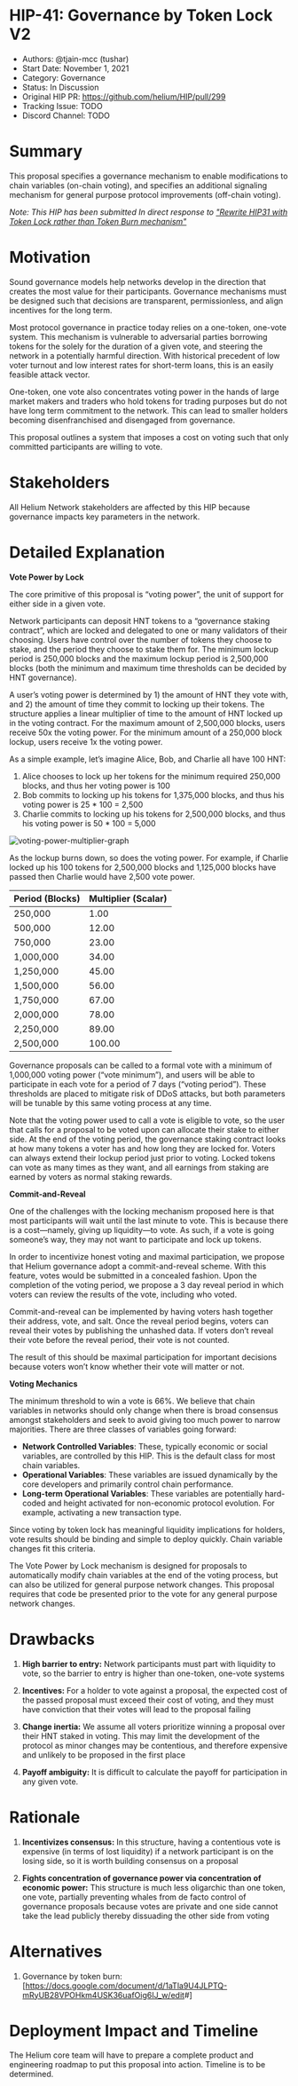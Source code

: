 # HIP-41: Governance by Token Lock V2

- Authors: @tjain-mcc (tushar)
- Start Date: November 1, 2021
- Category: Governance
- Status: In Discussion
- Original HIP PR: <https://github.com/helium/HIP/pull/299>
- Tracking Issue: TODO
- Discord Channel: TODO

# Summary

This proposal specifies a governance mechanism to enable modifications to chain variables (on-chain
voting), and specifies an additional signaling mechanism for general purpose protocol improvements
(off-chain voting).

_Note: This HIP has been submitted In direct response to
["Rewrite HIP31 with Token Lock rather than Token Burn mechanism"](https://github.com/helium/HIP/pull/252)_

# Motivation

Sound governance models help networks develop in the direction that creates the most value for their
participants. Governance mechanisms must be designed such that decisions are transparent,
permissionless, and align incentives for the long term.

Most protocol governance in practice today relies on a one-token, one-vote system. This mechanism is
vulnerable to adversarial parties borrowing tokens for the solely for the duration of a given vote,
and steering the network in a potentially harmful direction. With historical precedent of low voter
turnout and low interest rates for short-term loans, this is an easily feasible attack vector.

One-token, one vote also concentrates voting power in the hands of large market makers and traders
who hold tokens for trading purposes but do not have long term commitment to the network. This can
lead to smaller holders becoming disenfranchised and disengaged from governance.

This proposal outlines a system that imposes a cost on voting such that only committed participants
are willing to vote.

# Stakeholders

All Helium Network stakeholders are affected by this HIP because governance impacts key parameters
in the network.

# Detailed Explanation

**Vote Power by Lock**

The core primitive of this proposal is “voting power”, the unit of support for either side in a
given vote.

Network participants can deposit HNT tokens to a “governance staking contract”, which are locked and
delegated to one or many validators of their choosing. Users have control over the number of tokens
they choose to stake, and the period they choose to stake them for. The minimum lockup period is
250,000 blocks and the maximum lockup period is 2,500,000 blocks (both the minimum and maximum time
thresholds can be decided by HNT governance).

A user’s voting power is determined by 1) the amount of HNT they vote with, and 2) the amount of
time they commit to locking up their tokens. The structure applies a linear multiplier of time to
the amount of HNT locked up in the voting contract. For the maximum amount of 2,500,000 blocks,
users receive 50x the voting power. For the minimum amount of a 250,000 block lockup, users receive
1x the voting power.

As a simple example, let’s imagine Alice, Bob, and Charlie all have 100 HNT:

1. Alice chooses to lock up her tokens for the minimum required 250,000 blocks, and thus her voting
   power is 100
2. Bob commits to locking up his tokens for 1,375,000 blocks, and thus his voting power is 25 \* 100
   = 2,500
3. Charlie commits to locking up his tokens for 2,500,000 blocks, and thus his voting power is 50 \*
   100 = 5,000

![voting-power-multiplier-graph](0041-governance-by-token-lock-v2/voting-power-multiplier.png)

As the lockup burns down, so does the voting power. For example, if Charlie locked up his 100 tokens
for 2,500,000 blocks and 1,125,000 blocks have passed then Charlie would have 2,500 vote power.

| Period (Blocks) | Multiplier (Scalar) |
| --------------- | ------------------- |
| 250,000         | 1.00                |
| 500,000         | 12.00               |
| 750,000         | 23.00               |
| 1,000,000       | 34.00               |
| 1,250,000       | 45.00               |
| 1,500,000       | 56.00               |
| 1,750,000       | 67.00               |
| 2,000,000       | 78.00               |
| 2,250,000       | 89.00               |
| 2,500,000       | 100.00              |

Governance proposals can be called to a formal vote with a minimum of 1,000,000 voting power (“vote
minimum”), and users will be able to participate in each vote for a period of 7 days (“voting
period”). These thresholds are placed to mitigate risk of DDoS attacks, but both parameters will be
tunable by this same voting process at any time.

Note that the voting power used to call a vote is eligible to vote, so the user that calls for a
proposal to be voted upon can allocate their stake to either side. At the end of the voting period,
the governance staking contract looks at how many tokens a voter has and how long they are locked
for. Voters can always extend their lockup period just prior to voting. Locked tokens can vote as
many times as they want, and all earnings from staking are earned by voters as normal staking
rewards.

**Commit-and-Reveal**

One of the challenges with the locking mechanism proposed here is that most participants will wait
until the last minute to vote. This is because there is a cost—namely, giving up liquidity—to vote.
As such, if a vote is going someone’s way, they may not want to participate and lock up tokens.

In order to incentivize honest voting and maximal participation, we propose that Helium governance
adopt a commit-and-reveal scheme. With this feature, votes would be submitted in a concealed
fashion. Upon the completion of the voting period, we propose a 3 day reveal period in which voters
can review the results of the vote, including who voted.

Commit-and-reveal can be implemented by having voters hash together their address, vote, and salt.
Once the reveal period begins, voters can reveal their votes by publishing the unhashed data. If
voters don’t reveal their vote before the reveal period, their vote is not counted.

The result of this should be maximal participation for important decisions because voters won’t know
whether their vote will matter or not.

**Voting Mechanics**

The minimum threshold to win a vote is 66%. We believe that chain variables in networks should only
change when there is broad consensus amongst stakeholders and seek to avoid giving too much power to
narrow majorities. There are three classes of variables going forward:

- **Network Controlled Variables**: These, typically economic or social variables, are controlled by
  this HIP. This is the default class for most chain variables.
- **Operational Variables**: These variables are issued dynamically by the core developers and
  primarily control chain performance.
- **Long-term Operational Variables**: These variables are potentially hard-coded and height
  activated for non-economic protocol evolution. For example, activating a new transaction type.

Since voting by token lock has meaningful liquidity implications for holders, vote results should be
binding and simple to deploy quickly. Chain variable changes fit this criteria.

The Vote Power by Lock mechanism is designed for proposals to automatically modify chain variables
at the end of the voting process, but can also be utilized for general purpose network changes. This
proposal requires that code be presented prior to the vote for any general purpose network changes.

# Drawbacks

1. **High barrier to entry:** Network participants must part with liquidity to vote, so the barrier
   to entry is higher than one-token, one-vote systems

2. **Incentives:** For a holder to vote against a proposal, the expected cost of the passed proposal
   must exceed their cost of voting, and they must have conviction that their votes will lead to the
   proposal failing

3. **Change inertia:** We assume all voters prioritize winning a proposal over their HNT staked in
   voting. This may limit the development of the protocol as minor changes may be contentious, and
   therefore expensive and unlikely to be proposed in the first place

4. **Payoff ambiguity:** It is difficult to calculate the payoff for participation in any given
   vote.

# Rationale

1. **Incentivizes consensus:** In this structure, having a contentious vote is expensive (in terms
   of lost liquidity) if a network participant is on the losing side, so it is worth building
   consensus on a proposal

2. **Fights concentration of governance power via concentration of economic power:** This structure
   is much less oligarchic than one token, one vote, partially preventing whales from de facto
   control of governance proposals because votes are private and one side cannot take the lead
   publicly thereby dissuading the other side from voting

# Alternatives

1. Governance by token
   burn:[<https://docs.google.com/document/d/1aTla9U4JLPTQ-mRyUB28VPOHkm4USK36uafOig6IJ_w/edit>#]

# Deployment Impact and Timeline

The Helium core team will have to prepare a complete product and engineering roadmap to put this
proposal into action. Timeline is to be determined.
